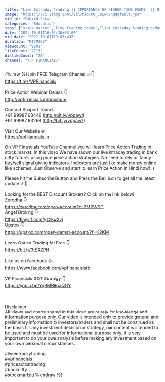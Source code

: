 ```yaml
---
title: "Live Intraday Trading || IMPORTANCE OF HIGHER TIME FRAME  || 01-10-2021 || VP Financials"
image: "https:\/\/i.ytimg.com\/vi\/PJoxXO_JsLw\/hqdefault.jpg"
vid_id: "PJoxXO_JsLw"
categories: "Education"
tags: ["stock market","live trading today","live intraday trading today"]
date: "2021-10-01T16:03:30+03:00"
vid_date: "2021-10-01T09:43:43Z"
duration: "PT7M26S"
viewcount: "9501"
likeCount: "2715"
dislikeCount: "28"
channel: "V.P FINANCIALS"
---
```

{% raw %}Join FREE Telegram Channel 📈👇<br /><a rel="nofollow" target="blank" href="https://t.me/VPFinancials">https://t.me/VPFinancials</a><br /><br />Price Action Webinar Details 👇<br /><a rel="nofollow" target="blank" href="http://vpfinancials.in/brochure">http://vpfinancials.in/brochure</a><br /><br />Contact Support Team 📞<br />+91 99987 63446 (<a rel="nofollow" target="blank" href="http://bit.ly/vppaw1)">http://bit.ly/vppaw1)</a><br />+91 99987 63268 (<a rel="nofollow" target="blank" href="http://bit.ly/vppaw2)">http://bit.ly/vppaw2)</a><br /><br />Visit Our Website 🌐<br /><a rel="nofollow" target="blank" href="https://vpfinancials.in">https://vpfinancials.in</a><br /><br />On VP Financials YouTube Channel you will learn Price Action Trading in stock market. In this video We have shown our live intraday trading in bank nifty futures using pure price action strategies. No need to rely on fancy buy/sell signal giving indicators. Indicators are just like make money online like schemes. Just Observe and start to learn Price Action in Hindi now! :)<br /><br />Please hit the Subscribe Button and Press the Bell Icon to get all the latest updates! 🔔<br /><br />Looking for the BEST Discount Brokers? Click on the link below!<br />Zerodha 👇<br /><a rel="nofollow" target="blank" href="https://zerodha.com/open-account?c=ZMPWSC">https://zerodha.com/open-account?c=ZMPWSC</a><br />Angel Broking 👇<br /><a rel="nofollow" target="blank" href="https://tinyurl.com/yzzkw2vj">https://tinyurl.com/yzzkw2vj</a><br />Upstox 👇<br /><a rel="nofollow" target="blank" href="https://upstox.com/open-demat-account/?f=K2KM">https://upstox.com/open-demat-account/?f=K2KM</a><br /><br />Learn Option Trading for Free 👇<br /><a rel="nofollow" target="blank" href="https://bit.ly/3tSRZPH">https://bit.ly/3tSRZPH</a><br /><br />Like us on Facebook 👍<br /><a rel="nofollow" target="blank" href="https://www.facebook.com/vpfinancialsfb">https://www.facebook.com/vpfinancialsfb</a><br /><br />VP Financials GOT Strategy 👇<br /><a rel="nofollow" target="blank" href="https://youtu.be/YqBMB6paQGY">https://youtu.be/YqBMB6paQGY</a><br /><br /><br /><br />Disclaimer :<br />All views and charts shared in this video are purely for knowledge and information purpose only. Our video is intended only to provide general and preliminary information to investors/traders and shall not be construed as the basis for any investment decision or strategy, our content is intended to be used and must be used for informational purpose only. It is very important to do your own analysis before making any investment based on your own personal circumstances.<br /><br />#liveintradaytrading<br />#vpfinancials<br />#priceactiontrading<br />#banknifty<br />#stockmarket{% endraw %}
